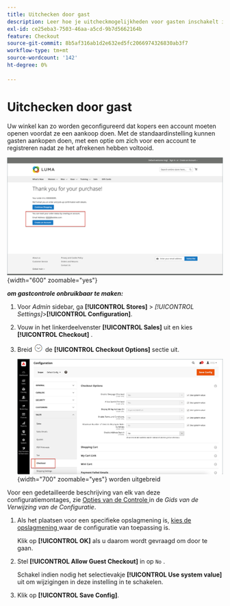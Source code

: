 ```yaml
---
title: Uitchecken door gast
description: Leer hoe je uitcheckmogelijkheden voor gasten inschakelt in je winkel.
exl-id: ce25eba3-7503-46aa-a5cd-9b7d5662164b
feature: Checkout
source-git-commit: 8b5af316ab1d2e632ed5fc2066974326830ab3f7
workflow-type: tm+mt
source-wordcount: '142'
ht-degree: 0%

---
```


# Uitchecken door gast

Uw winkel kan zo worden geconfigureerd dat kopers een account moeten openen voordat ze een aankoop doen. Met de standaardinstelling kunnen gasten aankopen doen, met een optie om zich voor een account te registreren nadat ze het afrekenen hebben voltooid.

![ de vertoningenControle van de opslag van de Luma uit als Gast ](./assets/storefront-checkout-as-guest.png){width="600" zoomable="yes"}

**_om gastcontrole onbruikbaar te maken:_**

1. Voor _Admin_ sidebar, ga **[!UICONTROL Stores]** > _[!UICONTROL Settings]_>**[!UICONTROL Configuration]**.

1. Vouw in het linkerdeelvenster **[!UICONTROL Sales]** uit en kies **[!UICONTROL Checkout]** .

1. Breid ![ selecteur van de Uitbreiding ](../assets/icon-display-expand.png) de **[!UICONTROL Checkout Options]** sectie uit.

   ![ uitcheckopties die op de configuratiepagina ](./assets/checkout-checkout-options.png){width="700" zoomable="yes"} worden uitgebreid

Voor een gedetailleerde beschrijving van elk van deze configuratiemontages, zie [ Opties van de Controle ](../configuration-reference/sales/checkout.md#checkout-options) in de _Gids van de Verwijzing van de Configuratie_.

1. Als het plaatsen voor een specifieke opslagmening is, [ kies de opslagmening ](../configuration-reference/scope-change.md#set-the-scope) waar de configuratie van toepassing is.

   Klik op **[!UICONTROL OK]** als u daarom wordt gevraagd om door te gaan.

1. Stel **[!UICONTROL Allow Guest Checkout]** in op `No` .

   Schakel indien nodig het selectievakje **[!UICONTROL Use system value]** uit om wijzigingen in deze instelling in te schakelen.

1. Klik op **[!UICONTROL Save Config]**.
